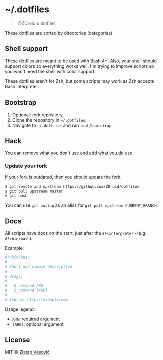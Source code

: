 # ~/.dotfiles

> @ZDroid's dotfiles

These dotfiles are sorted by directories (categories).

## Shell support

These dotfiles are meant to be used with Bash 4+. Also, your shell should
support colors so everything works well. I'm trying to improve scripts so
you won't need the shell with color support.

These dotfiles aren't for Zsh, but some scripts may work as Zsh accepts Bash
interpreter.

## Bootstrap

1. Optional: fork repository.
2. Clone the repository in `~/.dotfiles`.
3. Navigate to `~/.dotfiles` and run `tool/bootstrap`.

## Hack

You can remove what you don't use and add what you do use.

### Update your fork

If your fork is outdated, then you should update the fork.

```bash
$ git remote add upstream https://github.com/ZDroid/dotfiles
$ git pull upstream master
$ git push
```

You can use `git pullup` as an alias for `git pull upstream CURRENT_BRANCH`.

## Docs

All scripts have docs on the start, just after the `#!<interpreter>` (e.g.
`#!/bin/bash`).

Example:

```bash
#!/bin/bash
#
# Short and simple description.
#
# Usage:
#
#   $ command ARG
#   $ command [ARG]
#
# Source: http://example.com
```

Usage legend:

- `ARG`: required argument
- `[ARG]`: optional argument

## License

MIT &copy; [Zlatan Vasović](https://github.com/ZDroid)
